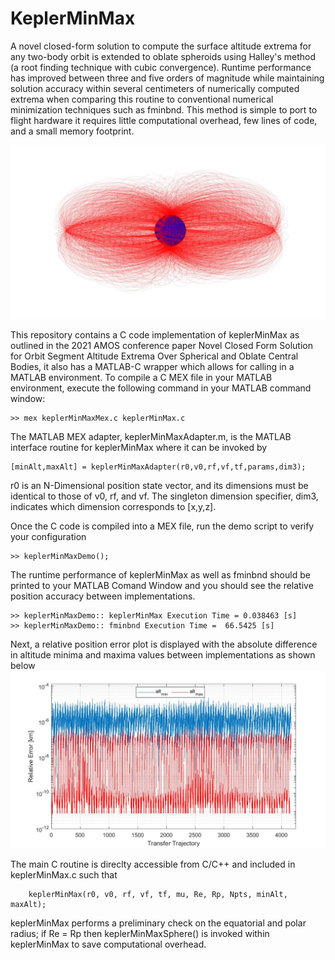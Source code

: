 # KeplerMinMax
A novel closed-form solution to compute the surface altitude extrema for any two-body orbit is extended to oblate spheroids using Halley's method (a root finding technique with cubic convergence). Runtime performance has improved between three and five orders of magnitude while maintaining solution accuracy within several centimeters of numerically computed extrema when comparing this routine to conventional numerical minimization techniques such as fminbnd.  This method is simple to port to flight hardware it requires little computational overhead, few lines of code, and a small memory footprint.


![GitHub Logo](trajectories.jpg)

This repository contains a C code implementation of keplerMinMax as outlined in the 2021 AMOS conference paper Novel Closed Form Solution for Orbit Segment Altitude Extrema Over Spherical and Oblate Central Bodies, it also has a MATLAB-C wrapper which allows for calling in a MATLAB environment. To compile a C MEX file in your MATLAB environment, execute the following command in your MATLAB command window:

    >> mex keplerMinMaxMex.c keplerMinMax.c
    
The MATLAB MEX adapter, keplerMinMaxAdapter.m, is the MATLAB interface routine for keplerMinMax where it can be invoked by

    [minAlt,maxAlt] = keplerMinMaxAdapter(r0,v0,rf,vf,tf,params,dim3);
    
r0 is an N-Dimensional position state vector, and its dimensions must be identical to those of v0, rf, and vf.  The singleton dimension specifier, dim3, indicates which dimension corresponds to [x,y,z].    
    
    
Once the C code is compiled into a MEX file, run the demo script to verify your configuration

    >> keplerMinMaxDemo();
    
    
The runtime performance of keplerMinMax as well as fminbnd should be printed to your MATLAB Comand Window and you should see the relative position accuracy between implementations.

    >> keplerMinMaxDemo:: keplerMinMax Execution Time = 0.038463 [s]
    >> keplerMinMaxDemo:: fminbnd Execution Time =  66.5425 [s]

Next, a relative position error plot is displayed with the absolute difference in altitude minima and maxima values between implementations as shown below
![GitHub Logo](relPosErrOblate.jpg)


The main C routine is direclty accessible from C/C++ and included in keplerMinMax.c such that

        keplerMinMax(r0, v0, rf, vf, tf, mu, Re, Rp, Npts, minAlt, maxAlt);

 keplerMinMax performs a preliminary check on the equatorial and polar radius; if Re = Rp then keplerMinMaxSphere() is invoked within keplerMinMax to save computational overhead. 
